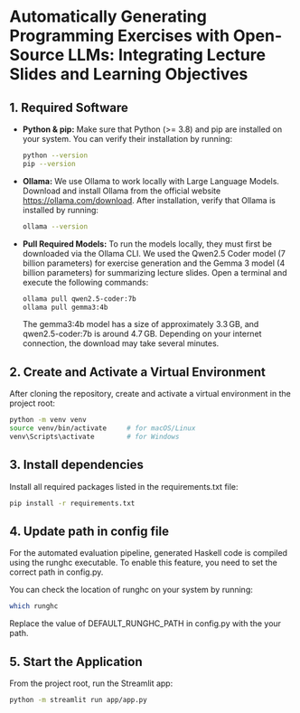 # Automatically Generating Programming Exercises with Open-Source LLMs: Integrating Lecture Slides and Learning Objectives

## 1. Required Software

- **Python & pip:**
    Make sure that Python (>= 3.8) and pip are installed on your system. You can verify their installation by running:

    ```bash
  python --version
  pip --version
  ```

- **Ollama:**
    We use Ollama to work locally with Large Language Models. Download and install Ollama from the official website <https://ollama.com/download>. After installation, verify that Ollama is installed by running:

    ```bash
  ollama --version
  ```

- **Pull Required Models:**
    To run the models locally, they must first be downloaded via the Ollama CLI. We used the Qwen2.5 Coder model (7 billion parameters) for exercise generation and the Gemma 3 model (4 billion parameters) for summarizing lecture slides.
    Open a terminal and execute the following commands:

    ```bash
    ollama pull qwen2.5-coder:7b
    ollama pull gemma3:4b
    ```

   The gemma3:4b model has a size of approximately 3.3 GB, and qwen2.5-coder:7b is around 4.7 GB.
   Depending on your internet connection, the download may take several minutes.

## 2. Create and Activate a Virtual Environment

After cloning the repository, create and activate a virtual environment in the project root:

```bash
python -m venv venv
source venv/bin/activate     # for macOS/Linux
venv\Scripts\activate        # for Windows
```

## 3. Install dependencies

Install all required packages listed in the requirements.txt file:

```bash
pip install -r requirements.txt
```

## 4. Update path in config file

For the automated evaluation pipeline, generated Haskell code is compiled using the runghc executable.
To enable this feature, you need to set the correct path in config.py.

You can check the location of runghc on your system by running:

```bash
which runghc
```

Replace the value of DEFAULT_RUNGHC_PATH in config.py with the your path.

## 5. Start the Application

From the project root, run the Streamlit app:

```bash
python -m streamlit run app/app.py
```
